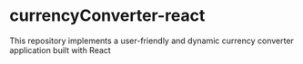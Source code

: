 # currencyConverter-react
This repository implements a user-friendly and dynamic currency converter application built with React
